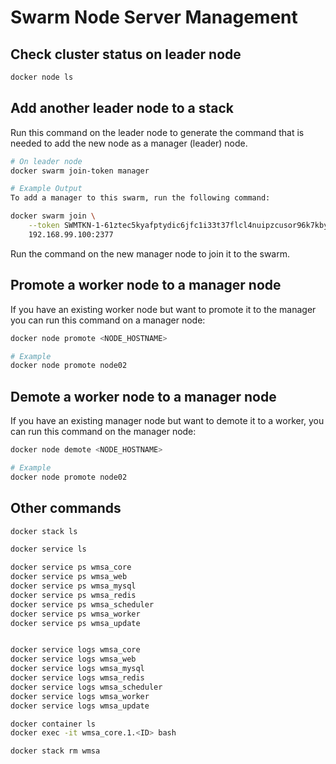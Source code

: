 # Swarm Node Server Management

## Check cluster status on leader node

```bash
docker node ls
```

## Add another leader node to a stack

Run this command on the leader node to generate the command that is needed to add the new node as a manager (leader) node.

```bash
# On leader node
docker swarm join-token manager

# Example Output
To add a manager to this swarm, run the following command:

docker swarm join \
    --token SWMTKN-1-61ztec5kyafptydic6jfc1i33t37flcl4nuipzcusor96k7kby-5vy9t8u35tuqm7vh67lrz9xp6 \
    192.168.99.100:2377

```

Run the command on the new manager node to join it to the swarm.


## Promote a worker node to a manager node

If you have an existing worker node but want to promote it to the manager you can run this command on a manager node:

```bash
docker node promote <NODE_HOSTNAME>

# Example
docker node promote node02
```


## Demote a worker node to a manager node

If you have an existing manager node but want to demote it to a worker, you can run this command on the manager node:

```bash
docker node demote <NODE_HOSTNAME>

# Example
docker node promote node02
```


## Other commands

```bash
docker stack ls

docker service ls

docker service ps wmsa_core
docker service ps wmsa_web
docker service ps wmsa_mysql
docker service ps wmsa_redis
docker service ps wmsa_scheduler
docker service ps wmsa_worker
docker service ps wmsa_update


docker service logs wmsa_core
docker service logs wmsa_web
docker service logs wmsa_mysql
docker service logs wmsa_redis
docker service logs wmsa_scheduler
docker service logs wmsa_worker
docker service logs wmsa_update

docker container ls
docker exec -it wmsa_core.1.<ID> bash

docker stack rm wmsa
```
